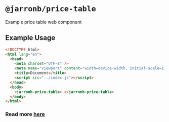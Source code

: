 # `@jarronb/price-table`

Example price table web component

## Example Usage

```html
<!DOCTYPE html>
<html lang="en">
  <head>
    <meta charset="UTF-8" />
    <meta name="viewport" content="width=device-width, initial-scale=1.0" />
    <title>Document</title>
    <script src="../index.js"></script>
  </head>
  <body>
    <jarronb-price-table> </jarronb-price-table>
  </body>
</html>
```

### Read more [here](https://github.com/jarronb/web-component#readme)
